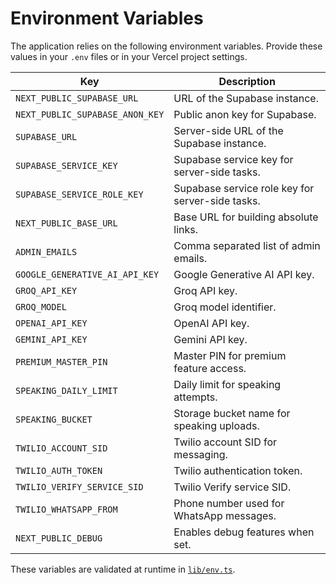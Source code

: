 # Environment Variables

The application relies on the following environment variables. Provide these values in your `.env` files or in your Vercel project settings.

| Key | Description |
| --- | --- |
| `NEXT_PUBLIC_SUPABASE_URL` | URL of the Supabase instance. |
| `NEXT_PUBLIC_SUPABASE_ANON_KEY` | Public anon key for Supabase. |
| `SUPABASE_URL` | Server-side URL of the Supabase instance. |
| `SUPABASE_SERVICE_KEY` | Supabase service key for server-side tasks. |
| `SUPABASE_SERVICE_ROLE_KEY` | Supabase service role key for server-side tasks. |
| `NEXT_PUBLIC_BASE_URL` | Base URL for building absolute links. |
| `ADMIN_EMAILS` | Comma separated list of admin emails. |
| `GOOGLE_GENERATIVE_AI_API_KEY` | Google Generative AI API key. |
| `GROQ_API_KEY` | Groq API key. |
| `GROQ_MODEL` | Groq model identifier. |
| `OPENAI_API_KEY` | OpenAI API key. |
| `GEMINI_API_KEY` | Gemini API key. |
| `PREMIUM_MASTER_PIN` | Master PIN for premium feature access. |
| `SPEAKING_DAILY_LIMIT` | Daily limit for speaking attempts. |
| `SPEAKING_BUCKET` | Storage bucket name for speaking uploads. |
| `TWILIO_ACCOUNT_SID` | Twilio account SID for messaging. |
| `TWILIO_AUTH_TOKEN` | Twilio authentication token. |
| `TWILIO_VERIFY_SERVICE_SID` | Twilio Verify service SID. |
| `TWILIO_WHATSAPP_FROM` | Phone number used for WhatsApp messages. |
| `NEXT_PUBLIC_DEBUG` | Enables debug features when set. |

These variables are validated at runtime in [`lib/env.ts`](../lib/env.ts).

